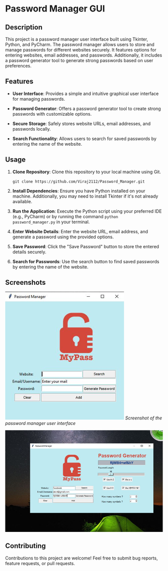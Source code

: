 # Password Manager GUI

## Description

This project is a password manager user interface built using Tkinter, Python, and PyCharm. The password manager allows users to store and manage passwords for different websites securely. It features options for entering websites, email addresses, and passwords. Additionally, it includes a password generator tool to generate strong passwords based on user preferences.

## Features

- **User Interface**: Provides a simple and intuitive graphical user interface for managing passwords.
  
- **Password Generator**: Offers a password generator tool to create strong passwords with customizable options.

- **Secure Storage**: Safely stores website URLs, email addresses, and passwords locally.

- **Search Functionality**: Allows users to search for saved passwords by entering the name of the website.

## Usage

1. **Clone Repository**: Clone this repository to your local machine using Git.

    ```
    git clone https://github.com/Viraj2112/Password_Manager.git
    ```

2. **Install Dependencies**: Ensure you have Python installed on your machine. Additionally, you may need to install Tkinter if it's not already available.

3. **Run the Application**: Execute the Python script using your preferred IDE (e.g., PyCharm) or by running the command `python password_manager.py` in your terminal.

4. **Enter Website Details**: Enter the website URL, email address, and generate a password using the provided options.

5. **Save Password**: Click the "Save Password" button to store the entered details securely.

6. **Search for Passwords**: Use the search button to find saved passwords by entering the name of the website.

## Screenshots

![Screenshot 1](https://github.com/Viraj2112/Password_Manager/blob/main/Scr_1.JPG)
*Screenshot of the password manager user interface*

![Screenshot 2](https://github.com/Viraj2112/Password_Manager/blob/main/Scr_2.JPG)

## Contributing

Contributions to this project are welcome! Feel free to submit bug reports, feature requests, or pull requests.


